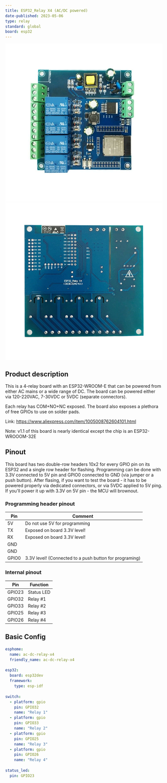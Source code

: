 ```yaml
---
title: ESP32_Relay X4 (AC/DC powered)
date-published: 2023-05-06
type: relay
standard: global
board: esp32
---
```


![Product front](./ac-dc-esp32-relayx4-front.jpg "Product front image")
![Product back](./ac-dc-esp32-relayx4-back.jpg "Product back image")

## Product description

This is a 4-relay board with an ESP32-WROOM-E that can be powered from either AC mains or a wide range of DC. The board
can be powered either via 120-220VAC, 7-30VDC or 5VDC (separate connectors).

Each relay has COM+NO+NC exposed. The board also exposes a plethora of free GPIOs to use on solder pads.

Link: <https://www.aliexpress.com/item/1005008762604101.html>

Note: v1.1 of this board is nearly identical except the chip is an ESP32-WROOOM-32E

## Pinout

This board has two double-row headers 10x2 for every GPIO pin on its ESP32 and a single row header for flashing.
Programming can be done with 3.3V connected to 5V pin and GPIO0 connected to GND (via jumper or a push button).
After flasing, if you want to test the board - it has to be powered properly via dedicated connectors, or via 5VDC
applied to 5V ping.
If you'll power it up with 3.3V on 5V pin - the MCU will brownout.

### Programming header pinout

| Pin   | Comment                                                 |
| ----- | ------------------------------------------------------- |
| 5V    | Do not use 5V for programming                           |
| TX    | Exposed on board 3.3V level!                            |
| RX    | Exposed on board 3.3V level!                            |
| GND   |                                                         |
| GND   |                                                         |
| GPIO0 | 3.3V level! (Connected to a push button for programing) |

### Internal pinout

| Pin    | Function   |
| ------ | ---------- |
| GPIO23 | Status LED |
| GPIO32 | Relay #1   |
| GPIO33 | Relay #2   |
| GPIO25 | Relay #3   |
| GPIO26 | Relay #4   |

## Basic Config

```yaml
esphome:
  name: ac-dc-relay-x4
  friendly_name: ac-dc-relay-x4

esp32:
  board: esp32dev
  framework:
    type: esp-idf

switch:
  - platform: gpio
    pin: GPIO32
    name: "Relay 1"
  - platform: gpio
    pin: GPIO33
    name: "Relay 2"
  - platform: gpio
    pin: GPIO25
    name: "Relay 3"
  - platform: gpio
    pin: GPIO26
    name: "Relay 4"

status_led:
  pin: GPIO23
```
